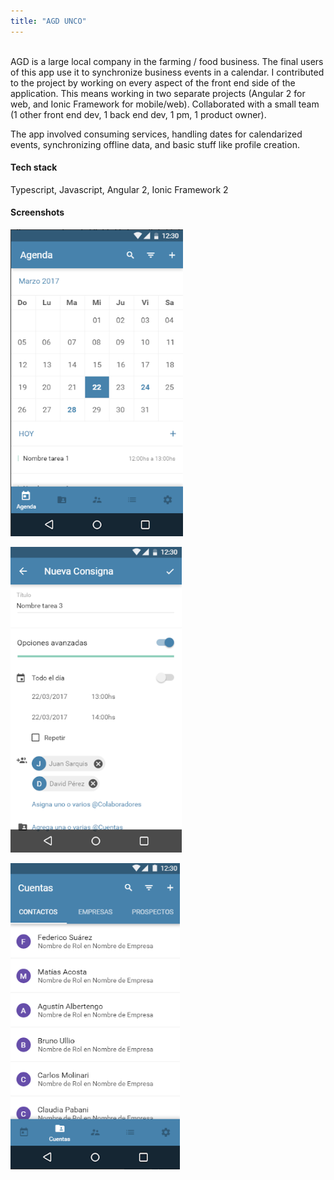 ```yaml
---
title: "AGD UNCO"
---
```

<br />
AGD is a large local company in the farming / food business. The final users of this app use it to synchronize business events in a calendar. I contributed to the project by working on every aspect of the front end side of the application. This means working in two separate projects (Angular 2 for web, and Ionic Framework for mobile/web). Collaborated with a small team (1 other front end dev, 1 back end dev, 1 pm, 1 product owner).

The app involved consuming services, handling dates for calendarized events, synchronizing offline data, and basic stuff like profile creation.

#### Tech stack
Typescript, Javascript, Angular 2, Ionic Framework 2

#### Screenshots

![](agdunco.png)

![](agdunco2.png)

![](agdunco3.png)
